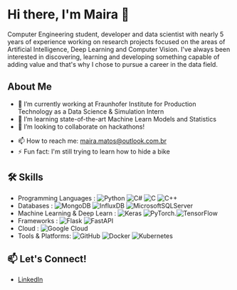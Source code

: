 # Hi there, I'm Maira 👋

Computer Engineering student, developer and data scientist with nearly 5 years of experience 
working on research projects focused on the areas of Artificial Intelligence, Deep Learning and 
Computer Vision. I've always been interested in discovering, learning and developing something 
capable of adding value and that's why I chose to pursue a career in the data field.

## About Me
- 🔭 I’m currently working at Fraunhofer Institute for Production Technology as a Data Science & Simulation Intern
- 🌱 I’m learning state-of-the-art Machine Learn Models and Statistics
- 👯 I’m looking to collaborate on hackathons!
<!-- - 🤔 I’m looking for help with [Something You're Stuck On]
- 💬 Ask me about [Your Skills or Areas of Expertise]-->
- 📫 How to reach me: [maira.matos@outlook.com.br](mailto:maira.matos@outlook.com.br)
- ⚡ Fun fact: I'm still trying to learn how to hide a bike

## 🛠️ Skills
- Programming Languages :
  ![Python](https://img.shields.io/badge/Python-3776AB?style=flat-square=python&logoColor=white) ![C#](https://img.shields.io/badge/c%23-%23239120.svg?style=flat-square&logo=csharp&logoColor=white) ![C](https://img.shields.io/badge/c-%2300599C.svg?style=flat-square&logo=c&logoColor=white) ![C++](https://img.shields.io/badge/c++-%2300599C.svg?style=flat-square=c%2B%2B&logoColor=white)
- Databases :
  ![MongoDB](https://img.shields.io/badge/MongoDB-%234ea94b.svg?style=flat-square&logo=mongodb&logoColor=white) ![InfluxDB](https://img.shields.io/badge/InfluxDB-22ADF6?style=flat-square&logo=InfluxDB&logoColor=white) ![MicrosoftSQLServer](https://img.shields.io/badge/Microsoft%20SQL%20Server-CC2927?style=flat-square&logo=microsoft%20sql%20server&logoColor=white)
- Machine Learning & Deep Learn :
  ![Keras](https://img.shields.io/badge/Keras-%23D00000.svg?style=flat-square&logo=Keras&logoColor=white) ![PyTorch](https://img.shields.io/badge/PyTorch-%23EE4C2C.svg?style=flat-square&logo=PyTorch&logoColor=white).![TensorFlow](https://img.shields.io/badge/TensorFlow-%23FF6F00.svg?style=flat-square&logo=TensorFlow&logoColor=white)
- Frameworks :
  ![Flask](https://img.shields.io/badge/flask-%23000.svg?style=flat-square&logo=flask&logoColor=white) ![FastAPI](https://img.shields.io/badge/FastAPI-005571?style=flat-square&logo=fastapi)
- Cloud :
  ![Google Cloud](https://img.shields.io/badge/GoogleCloud-%234285F4.svg?style=flat-square&logo=google-cloud&logoColor=white)
- Tools & Platforms:
  ![GitHub](https://img.shields.io/badge/GitHub-181717?style=flat-square=github&logoColor=white) ![Docker](https://img.shields.io/badge/Docker-2496ED?style=flat-square=docker&logoColor=white) ![Kubernetes](https://img.shields.io/badge/kubernetes-%23326ce5.svg?style=flat-square&logo=kubernetes&logoColor=white)
<!--
## 🚀 Projects
Here are a few of my favorite projects:

- [**Project 1**](https://github.com/yourusername/project1): A brief description of what Project 1 does.
- [**Project 2**](https://github.com/yourusername/project2): A brief description of what Project 2 does.
- [**Project 3**](https://github.com/yourusername/project3): A brief description of what Project 3 does.
-->

<!--
## 📈 GitHub Stats
![Your GitHub Stats](https://github-readme-stats.vercel.app/api?username=yourusername&show_icons=true&theme=radical)
![Top Languages](https://github-readme-stats.vercel.app/api/top-langs/?username=yourusername&layout=compact&theme=radical)
<!--
## 📝 Latest Blog Posts
- [**Post Title 1**](https://yourblog.com/post1): A brief description of your post.
- [**Post Title 2**](https://yourblog.com/post2): A brief description of your post.

➡️ [More blog posts...](https://yourblog.com)
-->
## 📫 Let's Connect!
- [LinkedIn](https://www.linkedin.com/in/maira-matos-araujo)


<!--
**maaira/maaira** is a ✨ _special_ ✨ repository because its `README.md` (this file) appears on your GitHub profile.

Here are some ideas to get you started:

- 🔭 I’m currently working on ...
- 🌱 I’m currently learning ...
- 👯 I’m looking to collaborate on ...
- 🤔 I’m looking for help with ...
- 💬 Ask me about ...
- 📫 How to reach me: ...
- 😄 Pronouns: ...
- ⚡ Fun fact: ...
-->
